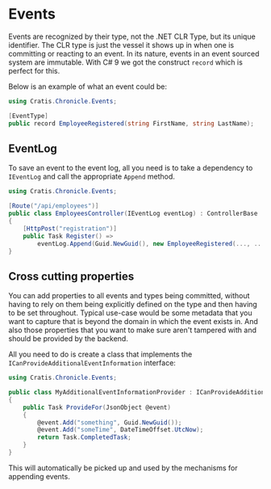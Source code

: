# Events

Events are recognized by their type, not the .NET CLR Type, but its unique identifier.
The CLR type is just the vessel it shows up in when one is committing or reacting
to an event. In its nature, events in an event sourced system are immutable.
With C# 9 we got the construct `record` which is perfect for this.

Below is an example of what an event could be:

```csharp
using Cratis.Chronicle.Events;

[EventType]
public record EmployeeRegistered(string FirstName, string LastName);
```

## EventLog

To save an event to the event log, all you need is to take a dependency to `IEventLog`
and call the appropriate `Append` method.

```csharp
using Cratis.Chronicle.Events;

[Route("/api/employees")]
public class EmployeesController(IEventLog eventLog) : ControllerBase
{
    [HttpPost("registration")]
    public Task Register() =>
        eventLog.Append(Guid.NewGuid(), new EmployeeRegistered(..., ....));
}
```

## Cross cutting properties

You can add properties to all events and types being committed, without having to rely on them
being explicitly defined on the type and then having to be set throughout.
Typical use-case would be some metadata that you want to capture that is beyond the domain
in which the event exists in. And also those properties that you want to make sure aren't tampered
with and should be provided by the backend.

All you need to do is create a class that implements the `ICanProvideAdditionalEventInformation`
interface:

```csharp
using Cratis.Chronicle.Events;

public class MyAdditionalEventInformationProvider : ICanProvideAdditionalEventInformation
{
    public Task ProvideFor(JsonObject @event)
    {
        @event.Add("something", Guid.NewGuid());
        @event.Add("someTime", DateTimeOffset.UtcNow);
        return Task.CompletedTask;
    }
}
```

This will automatically be picked up and used by the mechanisms for appending events.
